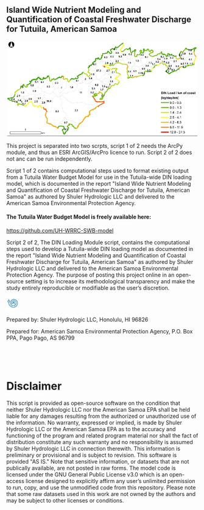 ## Island Wide Nutrient Modeling and Quantification of Coastal Freshwater Discharge for Tutuila, American Samoa

<p align="center">
  <img width="500" height="250" src=/Scripts/Images/Mo3.jpg >
</p>


This project is separated into two scrpts, script 1 of 2 needs the ArcPy module, and thus an ESRI ArcGIS/ArcPro licence to run. Script 2 of 2 does not anc can be run independently. 


Script 1 of 2 contains computational steps used to format existing output from a Tutuila Water Budget Model for use in the Tutuila-wide DIN loading model, which is documented in the report "Island Wide Nutrient Modeling and Quantification of Coastal Freshwater Discharge for Tutuila, American Samoa" as authored by Shuler Hydrologic LLC and delivered to the American Samoa Environmental Protection Agency.

#### The Tutuila Water Budget Model is freely available here: 
https://github.com/UH-WRRC-SWB-model 

Script 2 of 2, The DIN Loading Module script, contains the computational steps used to develop a Tutuila-wide DIN loading model as documented in the report "Island Wide Nutrient Modeling and Quantification of Coastal Freshwater Discharge for Tutuila, American Samoa" as authored by Shuler Hydrologic LLC and delivered to the American Samoa Environmental Protection Agency. The purpose of posting this project online in an open-source setting is to increase its methodological transparency and make the study entirely reproducible or modifiable as the user’s discretion.

  
 
  <p align="left">
  <img width="35" height="35" src=/Scripts/Images/SHLLCLogo.jpg >
</p>


Prepared by:
  Shuler Hydrologic LLC, Honolulu, HI 96826   

Prepared for:
American Samoa Environmental Protection Agency, P.O. Box PPA, Pago Pago, AS 96799

&nbsp;

&nbsp;


# Disclaimer
This script is provided as open-source software on the condition that neither Shuler Hydrologic LLC nor the American Samoa EPA shall be held liable for any damages resulting from the authorized or unauthorized use of the information. No warranty, expressed or implied, is made by Shuler Hydrologic LLC or the American Samoa EPA as to the accuracy and functioning of the program and related program material nor shall the fact of distribution constitute any such warranty and no responsibility is assumed by Shuler Hydrologic LLC in connection therewith. This information is preliminary or provisional and is subject to revision. This software is provided "AS IS." Note that sensitive information, or datasets that are not publically available, are not posted in raw forms. The model code is licensed under the GNU General Public License v3.0 which is an open-access license designed to explicitly affirm any user’s unlimited permission to run, copy, and use the unmodified code from this repository. Please note that some raw datasets used in this work are not owned by the authors and may be subject to other licenses or conditions.

